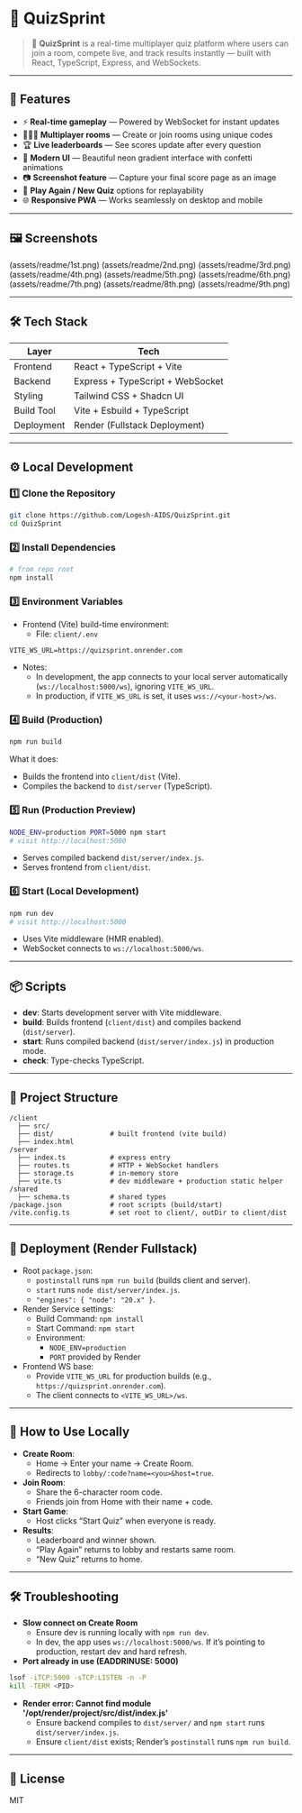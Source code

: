 # 🧩 QuizSprint

> 🚀 **QuizSprint** is a real-time multiplayer quiz platform where users can join a room, compete live, and track results instantly — built with React, TypeScript, Express, and WebSockets.

---

## 🌟 Features

- ⚡ **Real-time gameplay** — Powered by WebSocket for instant updates  
- 🧑‍🤝‍🧑 **Multiplayer rooms** — Create or join rooms using unique codes  
- 🏆 **Live leaderboards** — See scores update after every question  
- 🎨 **Modern UI** — Beautiful neon gradient interface with confetti animations  
- 📷 **Screenshot feature** — Capture your final score page as an image  
- 🔁 **Play Again / New Quiz** options for replayability  
- 🌐 **Responsive PWA** — Works seamlessly on desktop and mobile  

---

## 🖼️ Screenshots

(assets/readme/1st.png)
(assets/readme/2nd.png)
(assets/readme/3rd.png)
(assets/readme/4th.png)
(assets/readme/5th.png)
(assets/readme/6th.png)
(assets/readme/7th.png)
(assets/readme/8th.png)
(assets/readme/9th.png)

---

## 🛠️ Tech Stack

| Layer | Tech |
|-------|------|
| Frontend | React + TypeScript + Vite |
| Backend | Express + TypeScript + WebSocket |
| Styling | Tailwind CSS + Shadcn UI |
| Build Tool | Vite + Esbuild + TypeScript |
| Deployment | Render (Fullstack Deployment) |

---

## ⚙️ Local Development

### 1️⃣ Clone the Repository
```bash
git clone https://github.com/Logesh-AIDS/QuizSprint.git
cd QuizSprint
```

### 2️⃣ Install Dependencies
```bash
# from repo root
npm install
```

### 3️⃣ Environment Variables
- Frontend (Vite) build-time environment:
  - File: `client/.env`
```env
VITE_WS_URL=https://quizsprint.onrender.com
```
- Notes:
  - In development, the app connects to your local server automatically (`ws://localhost:5000/ws`), ignoring `VITE_WS_URL`.
  - In production, if `VITE_WS_URL` is set, it uses `wss://<your-host>/ws`.

### 4️⃣ Build (Production)
```bash
npm run build
```
What it does:
- Builds the frontend into `client/dist` (Vite).
- Compiles the backend to `dist/server` (TypeScript).

### 5️⃣ Run (Production Preview)
```bash
NODE_ENV=production PORT=5000 npm start
# visit http://localhost:5000
```
- Serves compiled backend `dist/server/index.js`.
- Serves frontend from `client/dist`.

### 6️⃣ Start (Local Development)
```bash
npm run dev
# visit http://localhost:5000
```
- Uses Vite middleware (HMR enabled).
- WebSocket connects to `ws://localhost:5000/ws`.

---

## 📦 Scripts

- **dev**: Starts development server with Vite middleware.
- **build**: Builds frontend (`client/dist`) and compiles backend (`dist/server`).
- **start**: Runs compiled backend (`dist/server/index.js`) in production mode.
- **check**: Type-checks TypeScript.

---

## 📁 Project Structure

```
/client
  ├── src/
  ├── dist/              # built frontend (vite build)
  ├── index.html
/server
  ├── index.ts           # express entry
  ├── routes.ts          # HTTP + WebSocket handlers
  ├── storage.ts         # in-memory store
  ├── vite.ts            # dev middleware + production static helper
/shared
  ├── schema.ts          # shared types
/package.json            # root scripts (build/start)
/vite.config.ts          # set root to client/, outDir to client/dist
```

---

## 🚀 Deployment (Render Fullstack)

- Root `package.json`:
  - `postinstall` runs `npm run build` (builds client and server).
  - `start` runs `node dist/server/index.js`.
  - `"engines": { "node": "20.x" }`.
- Render Service settings:
  - Build Command: `npm install`
  - Start Command: `npm start`
  - Environment:
    - `NODE_ENV=production`
    - `PORT` provided by Render
- Frontend WS base:
  - Provide `VITE_WS_URL` for production builds (e.g., `https://quizsprint.onrender.com`).
  - The client connects to `<VITE_WS_URL>/ws`.

---

## 🧪 How to Use Locally

- **Create Room**:
  - Home → Enter your name → Create Room.
  - Redirects to `lobby/:code?name=<you>&host=true`.
- **Join Room**:
  - Share the 6-character room code.
  - Friends join from Home with their name + code.
- **Start Game**:
  - Host clicks “Start Quiz” when everyone is ready.
- **Results**:
  - Leaderboard and winner shown.
  - “Play Again” returns to lobby and restarts same room.
  - “New Quiz” returns to home.

---

## 🛠️ Troubleshooting

- **Slow connect on Create Room**
  - Ensure dev is running locally with `npm run dev`.
  - In dev, the app uses `ws://localhost:5000/ws`. If it’s pointing to production, restart dev and hard refresh.
- **Port already in use (EADDRINUSE: 5000)**
```bash
lsof -iTCP:5000 -sTCP:LISTEN -n -P
kill -TERM <PID>
```
- **Render error: Cannot find module '/opt/render/project/src/dist/index.js'**
  - Ensure backend compiles to `dist/server/` and `npm start` runs `dist/server/index.js`.
  - Ensure `client/dist` exists; Render’s `postinstall` runs `npm run build`.

---

## 📄 License

MIT
